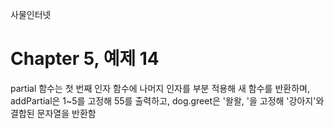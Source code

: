 
사물인터넷

Chapter 5, 예제 14
================================

partial 함수는 첫 번째 인자 함수에 나머지 인자를 부분 적용해 새 함수를 반환하며, addPartial은 1~5를 고정해 55를 출력하고, dog.greet은 '왈왈, '을 고정해 '강아지'와 결합된 문자열을 반환함
